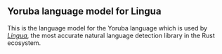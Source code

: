 ## Yoruba language model for Lingua

This is the language model for the Yoruba language which is used by 
[*Lingua*](https://github.com/pemistahl/lingua-rs), 
the most accurate natural language detection library in the Rust ecosystem.